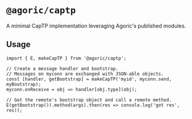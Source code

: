 # `@agoric/captp`

A minimal CapTP implementation leveraging Agoric's published modules.

## Usage

```
import { E, makeCapTP } from '@agoric/captp';

// Create a message handler and bootstrap.
// Messages on myconn are exchanged with JSON-able objects.
const [handler, getBootstrap] = makeCapTP('myid', myconn.send, myBootstrap);
myconn.onReceive = obj => handler[obj.type](obj);

// Get the remote's bootstrap object and call a remote method.
E(getBootstrap()).method(args).then(res => console.log('got res', res));
```
